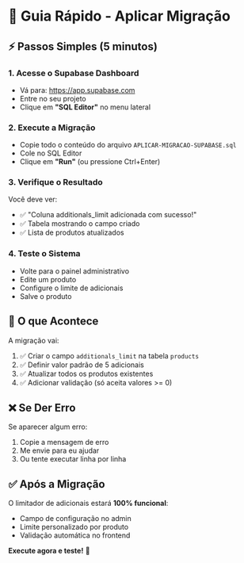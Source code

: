 # 🚀 Guia Rápido - Aplicar Migração

## ⚡ Passos Simples (5 minutos)

### 1. **Acesse o Supabase Dashboard**
- Vá para: https://app.supabase.com
- Entre no seu projeto
- Clique em **"SQL Editor"** no menu lateral

### 2. **Execute a Migração**
- Copie todo o conteúdo do arquivo `APLICAR-MIGRACAO-SUPABASE.sql`
- Cole no SQL Editor
- Clique em **"Run"** (ou pressione Ctrl+Enter)

### 3. **Verifique o Resultado**
Você deve ver:
- ✅ "Coluna additionals_limit adicionada com sucesso!"
- ✅ Tabela mostrando o campo criado
- ✅ Lista de produtos atualizados

### 4. **Teste o Sistema**
- Volte para o painel administrativo
- Edite um produto
- Configure o limite de adicionais
- Salve o produto

## 🎯 O que Acontece

A migração vai:
1. ✅ Criar o campo `additionals_limit` na tabela `products`
2. ✅ Definir valor padrão de 5 adicionais
3. ✅ Atualizar todos os produtos existentes
4. ✅ Adicionar validação (só aceita valores >= 0)

## ❌ Se Der Erro

Se aparecer algum erro:
1. Copie a mensagem de erro
2. Me envie para eu ajudar
3. Ou tente executar linha por linha

## ✅ Após a Migração

O limitador de adicionais estará **100% funcional**:
- Campo de configuração no admin
- Limite personalizado por produto
- Validação automática no frontend

**Execute agora e teste!** 🚀 